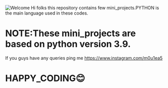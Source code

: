 ![Welcome](Downloads/Welcome.png)
Hi folks this repository contains  few mini_projects.PYTHON is the main language used in these codes.

# NOTE:These mini_projects are based on python version 3.9.
If you guys have any queries ping me  <https://www.instagram.com/m0u1ea5>

# HAPPY_CODING😊
